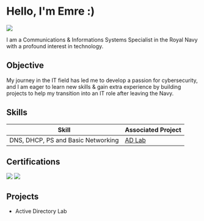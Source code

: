 # Hello, I'm Emre :)
<a href="https://www.linkedin.com/in/emre-cankaya-6b697a304/"><img src="https://img.shields.io/badge/-LinkedIn-0072b1?&style=for-the-badge&logo=linkedin&logoColor=white" /></a>



I am a Communications & Informations Systems Specialist in the Royal Navy with a profound interest in technology.

## Objective


My journey in the IT field has led me to develop a passion for cybersecurity, and I am eager to learn new skills & gain extra experience by building projects to help my transition into an IT role after leaving the Navy.


## Skills


| Skill                                         | Associated Project         |
|-----------------------------------------------|----------------------------|
| DNS, DHCP, PS and Basic Networking          | <a href="https://google.com">AD Lab</a>|


## Certifications

<div>
<img src="https://img.shields.io/badge/-Azure%20Fundamentals-0078D4?style=for-the-badge&logo=Microsoft-Azure&logoColor=white" />
<img src="https://img.shields.io/badge/Level%203%20NVQ-ICT%20(Digital%20Communications)-blueviolet?style=for-the-badge" />
</div>

## Projects
- Active Directory Lab
